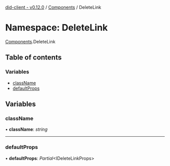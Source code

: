 [did-client - v0.12.0](../README.md) / [Components](components.md) / DeleteLink

# Namespace: DeleteLink

[Components](components.md).DeleteLink

## Table of contents

### Variables

- [className](components.deletelink.md#classname)
- [defaultProps](components.deletelink.md#defaultprops)

## Variables

### className

• **className**: *string*

___

### defaultProps

• **defaultProps**: *Partial*<IDeleteLinkProps\>

